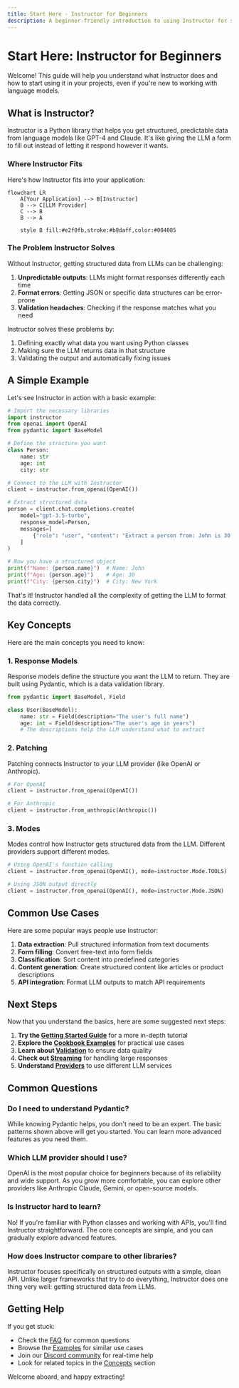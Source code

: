 ```yaml
---
title: Start Here - Instructor for Beginners
description: A beginner-friendly introduction to using Instructor for structured outputs from LLMs
---
```


# Start Here: Instructor for Beginners

Welcome! This guide will help you understand what Instructor does and how to start using it in your projects, even if you're new to working with language models.

## What is Instructor?

Instructor is a Python library that helps you get structured, predictable data from language models like GPT-4 and Claude. It's like giving the LLM a form to fill out instead of letting it respond however it wants.

### Where Instructor Fits

Here's how Instructor fits into your application:

```mermaid
flowchart LR
    A[Your Application] --> B[Instructor]
    B --> C[LLM Provider]
    C --> B
    B --> A
    
    style B fill:#e2f0fb,stroke:#b8daff,color:#004085
```

### The Problem Instructor Solves

Without Instructor, getting structured data from LLMs can be challenging:

1. **Unpredictable outputs**: LLMs might format responses differently each time
2. **Format errors**: Getting JSON or specific data structures can be error-prone
3. **Validation headaches**: Checking if the response matches what you need

Instructor solves these problems by:

1. Defining exactly what data you want using Python classes
2. Making sure the LLM returns data in that structure
3. Validating the output and automatically fixing issues

## A Simple Example

Let's see Instructor in action with a basic example:

```python
# Import the necessary libraries
import instructor
from openai import OpenAI
from pydantic import BaseModel

# Define the structure you want
class Person:
    name: str
    age: int
    city: str

# Connect to the LLM with Instructor
client = instructor.from_openai(OpenAI())

# Extract structured data
person = client.chat.completions.create(
    model="gpt-3.5-turbo",
    response_model=Person,
    messages=[
        {"role": "user", "content": "Extract a person from: John is 30 years old and lives in New York."}
    ]
)

# Now you have a structured object
print(f"Name: {person.name}")  # Name: John
print(f"Age: {person.age}")    # Age: 30
print(f"City: {person.city}")  # City: New York
```

That's it! Instructor handled all the complexity of getting the LLM to format the data correctly.

## Key Concepts

Here are the main concepts you need to know:

### 1. Response Models

Response models define the structure you want the LLM to return. They are built using Pydantic, which is a data validation library.

```python
from pydantic import BaseModel, Field

class User(BaseModel):
    name: str = Field(description="The user's full name")
    age: int = Field(description="The user's age in years")
    # The descriptions help the LLM understand what to extract
```

### 2. Patching

Patching connects Instructor to your LLM provider (like OpenAI or Anthropic).

```python
# For OpenAI
client = instructor.from_openai(OpenAI())

# For Anthropic
client = instructor.from_anthropic(Anthropic())
```

### 3. Modes

Modes control how Instructor gets structured data from the LLM. Different providers support different modes.

```python
# Using OpenAI's function calling
client = instructor.from_openai(OpenAI(), mode=instructor.Mode.TOOLS)

# Using JSON output directly
client = instructor.from_openai(OpenAI(), mode=instructor.Mode.JSON)
```

## Common Use Cases

Here are some popular ways people use Instructor:

1. **Data extraction**: Pull structured information from text documents
2. **Form filling**: Convert free-text into form fields
3. **Classification**: Sort content into predefined categories
4. **Content generation**: Create structured content like articles or product descriptions
5. **API integration**: Format LLM outputs to match API requirements

## Next Steps

Now that you understand the basics, here are some suggested next steps:

1. **Try the [Getting Started Guide](getting-started.md)** for a more in-depth tutorial
2. **Explore the [Cookbook Examples](examples/index.md)** for practical use cases
3. **Learn about [Validation](concepts/validation.md)** to ensure data quality
4. **Check out [Streaming](concepts/partial.md)** for handling large responses
5. **Understand [Providers](integrations/index.md)** to use different LLM services

## Common Questions

### Do I need to understand Pydantic?

While knowing Pydantic helps, you don't need to be an expert. The basic patterns shown above will get you started. You can learn more advanced features as you need them.

### Which LLM provider should I use?

OpenAI is the most popular choice for beginners because of its reliability and wide support. As you grow more comfortable, you can explore other providers like Anthropic Claude, Gemini, or open-source models.

### Is Instructor hard to learn?

No! If you're familiar with Python classes and working with APIs, you'll find Instructor straightforward. The core concepts are simple, and you can gradually explore advanced features.

### How does Instructor compare to other libraries?

Instructor focuses specifically on structured outputs with a simple, clean API. Unlike larger frameworks that try to do everything, Instructor does one thing very well: getting structured data from LLMs.

## Getting Help

If you get stuck:

- Check the [FAQ](faq.md) for common questions
- Browse the [Examples](examples/index.md) for similar use cases
- Join our [Discord community](https://discord.gg/bD9YE9JArw) for real-time help
- Look for related topics in the [Concepts](concepts/index.md) section

Welcome aboard, and happy extracting!